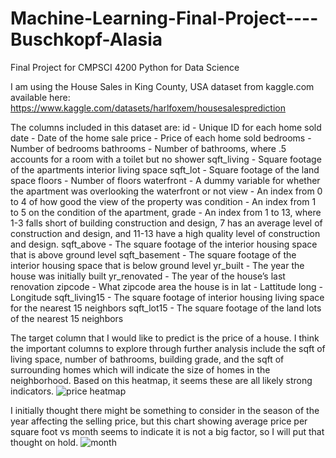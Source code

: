 # Machine-Learning-Final-Project----Buschkopf-Alasia
Final Project for CMPSCI 4200 Python for Data Science

I am using the House Sales in King County, USA dataset from kaggle.com available here: https://www.kaggle.com/datasets/harlfoxem/housesalesprediction

The columns included in this dataset are:
id - Unique ID for each home sold
date - Date of the home sale
price - Price of each home sold
bedrooms - Number of bedrooms
bathrooms - Number of bathrooms, where .5 accounts for a room with a toilet but no shower
sqft_living - Square footage of the apartments interior living space
sqft_lot - Square footage of the land space
floors - Number of floors
waterfront - A dummy variable for whether the apartment was overlooking the waterfront or not
view - An index from 0 to 4 of how good the view of the property was
condition - An index from 1 to 5 on the condition of the apartment,
grade - An index from 1 to 13, where 1-3 falls short of building construction and design, 7 has an average level of construction and design, and 11-13 have a high quality level of construction and design.
sqft_above - The square footage of the interior housing space that is above ground level
sqft_basement - The square footage of the interior housing space that is below ground level
yr_built - The year the house was initially built
yr_renovated - The year of the house’s last renovation
zipcode - What zipcode area the house is in
lat - Lattitude
long - Longitude
sqft_living15 - The square footage of interior housing living space for the nearest 15 neighbors
sqft_lot15 - The square footage of the land lots of the nearest 15 neighbors

The target column that I would like to predict is the price of a house. I think the important columns to explore through further analysis include the sqft of living space, number of bathrooms, building grade, and the sqft of surrounding homes which will indicate the size of homes in the neighborhood. Based on this heatmap, it seems these are all likely strong indicators.
![price heatmap](https://user-images.githubusercontent.com/82225286/165663070-20fbef7f-e3a2-4891-b6b4-71d05db93ad2.png)


I initially thought there might be something to consider in the season of the year affecting the selling price, but this chart showing average price per square foot vs month seems to indicate it is not a big factor, so I will put that thought on hold.
![month](https://user-images.githubusercontent.com/82225286/165663010-54d14d49-e468-4395-af88-70e556e82814.png)
